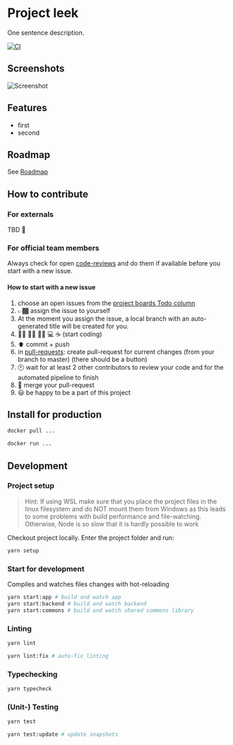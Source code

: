 # Project leek

One sentence description.

[![CI](https://github.com/project-leek/project-leek/workflows/PR%20Checks/badge.svg)](https://github.com/project-leek/project-leek/actions?query=workflow%3A"PR+Checks")

## Screenshots

![Screenshot](screenshot.jpg)

## Features

* first
* second

## Roadmap

See [Roadmap](https://github.com/project-leek/project-leek/projects/1)

## How to contribute 

### For externals

TBD 🤔 

### For official team members

Always check for open [code-reviews](https://github.com/project-leek/project-leek/pulls?q=is%3Aopen+is%3Apr+type%3Apr+review%3Arequired) and do them if available before you start with a new issue.

#### How to start with a new issue

1. choose an open issues from the [project boards Todo column](https://github.com/project-leek/project-leek/projects/1)
1. 👉🏾 assign the issue to yourself 
1. At the moment you assign the issue, a local branch with an auto-generated title will be created for you.
1. 👨🏾 👩🏾 ✍🏾 💻 ☕  (start coding)
1. ⬆️ commit + push 
1. in [pull-requests](https://github.com/project-leek/project-leek/pulls): create pull-request for current changes (from your branch to master) (there should be a button)
1. 🕙 wait for at least 2 other contributors to review your code and for the automated pipeline to finish
1. 🥗 merge your pull-request
1. 😃 be happy to be a part of this project
## Install for production

```bash
docker pull ...

docker run ...
```

## Development

### Project setup

> Hint: If using WSL make sure that you place the project files in the linux filesystem and do NOT mount them from Windows as this leads to some problems with build performance and file-watching.
Otherwise, Node is so slow that it is hardly possible to work

Checkout project locally.
Enter the project folder and run:


```bash
yarn setup
```

### Start for development

Compiles and watches files changes with hot-reloading

```bash
yarn start:app # build and watch app
yarn start:backend # build and watch backend
yarn start:commons # build and watch shared commons library
```

### Linting

```bash
yarn lint

yarn lint:fix # auto-fix linting
```

### Typechecking

```bash
yarn typecheck
```

### (Unit-) Testing

```bash
yarn test

yarn test:update # update snapshots
```
